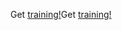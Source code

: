 <span data-ttu-id="4cf21-101">Get [training!](https://docs.microsoft.com/en-us/dynamics365/get-started/training/)</span><span class="sxs-lookup"><span data-stu-id="4cf21-101">Get [training!](https://docs.microsoft.com/en-us/dynamics365/get-started/training/)</span></span>
